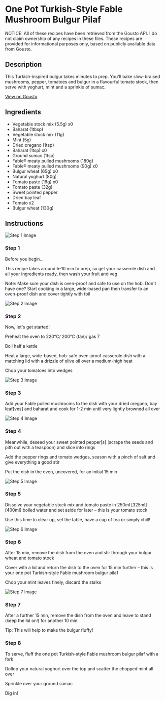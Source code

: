 # One Pot Turkish-Style Fable Mushroom Bulgur Pilaf

NOTICE: All of these recipes have been retrieved from the Gousto API. I do not claim ownership of any recipes in these files. These recipes are provided for informational purposes only, based on publicly available data from Gousto.

## Description

This Turkish-inspired bulgur takes minutes to prep. You'll bake slow-braised mushrooms, pepper, tomatoes and bulgur in a flavourful tomato stock, then serve with yoghurt, mint and a sprinkle of sumac.

[View on Gousto](https://www.gousto.co.uk/recipes/cookbook/one-pot-turkish-style-fable-mushroom-bulgur-pilaf)

## Ingredients

- Vegetable stock mix (5.5g) x0
- Baharat (1tbsp)
- Vegetable stock mix (11g)
- Mint (5g)
- Dried oregano (1tsp)
- Baharat (1tsp) x0
- Ground sumac (1tsp)
- Fable® meaty pulled mushrooms (180g)
- Fable® meaty pulled mushrooms (90g) x0
- Bulgur wheat (65g) x0
- Natural yoghurt (80g)
- Tomato paste (16g) x0
- Tomato paste (32g)
- Sweet pointed pepper
- Dried bay leaf
- Tomato x2
- Bulgur wheat (130g)

## Instructions

![Step 1 Image](https://production-media.gousto.co.uk/cms/recipe-step-image/Admin-10mm-Step-1-1666109589752-x200.jpg)

### Step 1

Before you begin...

This recipe takes around 5-10 min<span class="text-danger"> </span>to prep, so get your casserole dish and all your ingredients ready, then wash your fruit and veg

Note: Make sure your dish is oven-proof and safe to use on the hob. Don't have one? Start cooking in a large, wide-based pan then transfer to an oven-proof dish and cover tightly with foil

![Step 2 Image](https://production-media.gousto.co.uk/cms/recipe-step-image/step-2-1647277740668-x200.jpg)

### Step 2

Now, let's get started!

Preheat the oven to 220°C/ 200°C (fan)/ gas 7

Boil half a kettle

Heat a large, wide-based, hob-safe oven-proof casserole dish with a matching lid with a drizzle of olive oil over a medium-high heat

Chop your tomatoes into wedges

![Step 3 Image](https://production-media.gousto.co.uk/cms/recipe-step-image/step-3-1647277744104-x200.jpg)

### Step 3

Add your Fable pulled mushrooms to the dish with your dried oregano, bay leaf[ves] and baharat and cook for 1-2 min until very lightly browned all over

![Step 4 Image](https://production-media.gousto.co.uk/cms/recipe-step-image/step-4-1647277747722-x200.jpg)

### Step 4

Meanwhile, deseed your sweet pointed pepper[s]<span class="text-danger"> </span>(scrape the seeds and pith out with a teaspoon) and slice into rings

Add the pepper rings and tomato wedges, season with a pinch of salt and give everything a good stir

Put the dish in the oven, uncovered, for an initial 15 min

![Step 5 Image](https://production-media.gousto.co.uk/cms/recipe-step-image/Step-5-1647277751531-x200.jpg)

### Step 5

Dissolve your vegetable stock mix and tomato paste in 250ml <span class="text-purple">[325ml]</span> <span class="text-danger">[400ml]</span> boiled water and set aside for later – this is your tomato stock

Use this time to clear up, set the table, have a cup of tea or simply chill!

![Step 6 Image](https://production-media.gousto.co.uk/cms/recipe-step-image/step-6-1647277755401-x200.jpg)

### Step 6

After 15 min, remove the dish from the oven and stir through your bulgur wheat and tomato stock

Cover with a lid and return the dish to the oven for 15 min further – this is your one pot Turkish-style Fable mushroom bulgur pilaf

Chop your mint leaves finely, discard the stalks

![Step 7 Image](https://production-media.gousto.co.uk/cms/recipe-step-image/Step-7-1647277761400-x200.jpg)

### Step 7

After a further 15 min, remove the dish from the oven and leave to stand (keep the lid on!) for another 10 min

Tip: This will help to make the bulgur fluffy!

### Step 8

To serve, fluff the one pot Turkish-style Fable mushroom bulgur pilaf with a fork

Dollop your natural yoghurt over the top and scatter the chopped mint all over

Sprinkle over your ground sumac

Dig in!


